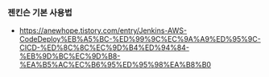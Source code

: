 ### 젠킨슨 기본 사용법
  - <https://anewhope.tistory.com/entry/Jenkins-AWS-CodeDeploy%EB%A5%BC-%ED%99%9C%EC%9A%A9%ED%95%9C-CICD-%ED%8C%8C%EC%9D%B4%ED%94%84-%EB%9D%BC%EC%9D%B8-%EA%B5%AC%EC%B6%95%ED%95%98%EA%B8%B0>
